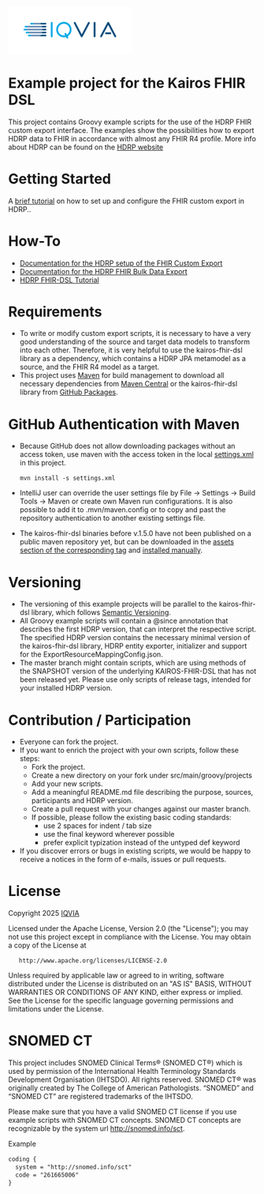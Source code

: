 <img src="docs/images/Logo.png" width="250" alt="IQVIA Logo"/>

Example project for the Kairos FHIR DSL
========================================

This project contains Groovy example scripts for the use of the HDRP FHIR custom export interface. The examples show the possibilities how to
export HDRP data to FHIR in accordance with almost any FHIR R4 profile. More info about HDRP can be found on
the [HDRP website](https://www.iqvia.com/locations/emea/iqvia-connected-healthcare-platform/iqvia-health-data-research-platform)

# Getting Started

A [brief tutorial](gettingstarted.md) on how to set up and configure the FHIR custom export in HDRP..

# How-To

- [Documentation for the HDRP setup of the FHIR Custom Export](docs/FHIR-Custom-Export-HDRP-Setup.md)
- [Documentation for the HDRP FHIR Bulk Data Export](docs/Bulk-Data-Export.md)
- [HDRP FHIR-DSL Tutorial](docs/FHIR-DSL-Tutorial.md)

# Requirements

* To write or modify custom export scripts, it is necessary to have a very good understanding of the source and target data models to transform into
  each other. Therefore, it is very helpful to use the kairos-fhir-dsl library as a dependency, which contains a HDRP JPA metamodel as a source,
  and the FHIR R4 model as a target.
* This project uses [Maven](https://maven.apache.org/) for build management to download all necessary dependencies
  from [Maven Central](https://mvnrepository.com/repos/central) or the kairos-fhir-dsl library
  from [GitHub Packages](https://github.com/kairos-fhir/kairos-fhir-dsl-mapping-example/packages/606516/versions).

# GitHub Authentication with Maven

* Because GitHub does not allow downloading packages without an access token, use maven with the access token in the local [settings.xml](settings.xml)
  in this project.

  ```
  mvn install -s settings.xml
  ```

* IntelliJ user can override the user settings file by File -> Settings -> Build Tools -> Maven or create own Maven run configurations. It is also
  possible to add it to .mvn/maven.config or to copy and past the repository authentication to another existing settings file.

* The kairos-fhir-dsl binaries before v.1.5.0 have not been published on a public maven repository yet, but can be downloaded in
  the [assets section of the corresponding tag](https://github.com/kairos-fhir/kairos-fhir-dsl-mapping-example/releases)
  and [installed manually](https://maven.apache.org/guides/mini/guide-3rd-party-jars-local.html).

# Versioning

* The versioning of this example projects will be parallel to the kairos-fhir-dsl library, which
  follows [Semantic Versioning](https://semver.org/spec/v2.0.0.html).
* All Groovy example scripts will contain a @since annotation that describes the first HDRP version, that can interpret the respective script. The
  specified HDRP version contains the necessary minimal version of the kairos-fhir-dsl library, HDRP entity exporter, initializer and support for
  the ExportResourceMappingConfig.json.
* The master branch might contain scripts, which are using methods of the SNAPSHOT version of the underlying KAIROS-FHIR-DSL that has not been released
  yet. Please use only scripts of release tags, intended for your installed HDRP version.

# Contribution / Participation

* Everyone can fork the project.
* If you want to enrich the project with your own scripts, follow these steps:
    * Fork the project.
    * Create a new directory on your fork under src/main/groovy/projects
    * Add your new scripts.
    * Add a meaningful README.md file describing the purpose, sources, participants and HDRP version.
    * Create a pull request with your changes against our master branch.
    * If possible, please follow the existing basic coding standards:
        * use 2 spaces for indent / tab size
        * use the final keyword wherever possible
        * prefer explicit typization instead of the untyped def keyword
* If you discover errors or bugs in existing scripts, we would be happy to receive a notices in the form of e-mails, issues or pull requests.

# License

Copyright 2025 [IQVIA](https://www.iqvia.com/locations/emea/iqvia-connected-healthcare-platform/iqvia-health-data-research-platform)

Licensed under the Apache License, Version 2.0 (the "License"); you may not use this project except in compliance with the License. You may obtain a
copy of the License at

       http://www.apache.org/licenses/LICENSE-2.0

Unless required by applicable law or agreed to in writing, software distributed under the License is distributed on an "AS IS" BASIS, WITHOUT
WARRANTIES OR CONDITIONS OF ANY KIND, either express or implied. See the License for the specific language governing permissions and limitations under
the License.

# SNOMED CT

This project includes SNOMED Clinical Terms® (SNOMED CT®) which is used by permission of the International Health Terminology Standards Development
Organisation (IHTSDO). All rights reserved. SNOMED CT® was originally created by The College of American Pathologists. “SNOMED” and “SNOMED CT” are
registered trademarks of the IHTSDO.

Please make sure that you have a valid SNOMED CT license if you use example scripts with SNOMED CT concepts. SNOMED CT concepts are recognizable by
the system url http://snomed.info/sct.

Example

```
coding {
  system = "http://snomed.info/sct"
  code = "261665006"
}

```


